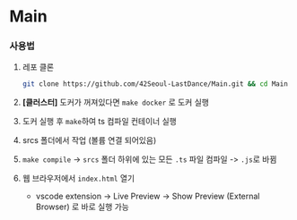 # Main

### 사용법

1. 레포 클론

   ```bash
   git clone https://github.com/42Seoul-LastDance/Main.git && cd Main
   ```

2. **[클러스터]** 도커가 꺼져있다면 `make docker` 로 도커 실행
   
3. 도커 실행 후 `make`하여 ts 컴파일 컨테이너 실행
4. srcs 폴더에서 작업 (볼륨 연결 되어있음)
5. `make compile` -> `srcs` 폴더 하위에 있는 모든 `.ts` 파일 컴파일 -> `.js`로 바뀜
6. 웹 브라우저에서 `index.html` 열기
   -  vscode extension -> Live Preview -> Show Preview (External Browser) 로 바로 실행 가능
